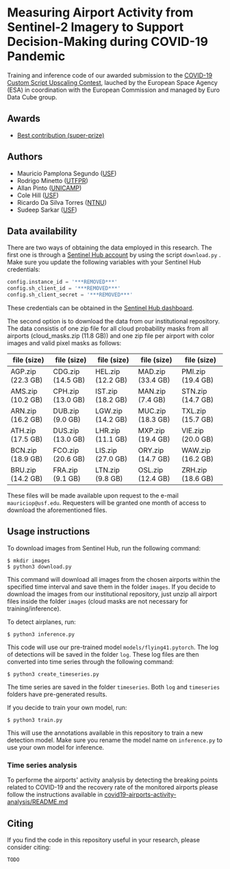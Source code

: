 # Measuring Airport Activity from Sentinel-2 Imagery to Support Decision-Making during COVID-19 Pandemic

Training and inference code of our awarded submission to the [COVID-19 Custom Script Upscaling Contest](https://eo4society.esa.int/2020/04/24/from-the-covid-19-custom-script-contest-to-the-euro-data-cube-european-dashboard/), lauched by the European Space Agency (ESA) in coordination with the European Commission and managed by Euro Data Cube group.

## Awards

- [Best contribution (super-prize)](https://medium.com/sentinel-hub/race-upscaling-competition-results-8a339bb8c942)

## Authors

- Mauricio Pamplona Segundo ([USF](https://www.usf.edu/))
- Rodrigo Minetto ([UTFPR](http://www.utfpr.edu.br/))
- Allan Pinto ([UNICAMP](https://www.unicamp.br/))
- Cole Hill ([USF](https://www.usf.edu/))
- Ricardo Da Silva Torres ([NTNU](https://www.ntnu.edu/))
- Sudeep Sarkar ([USF](https://www.usf.edu/))

## Data availability

There are two ways of obtaining the data employed in this research. The first one is through a [Sentinel Hub account](https://www.sentinel-hub.com/) by using the script `download.py` . Make sure you update the following variables with your Sentinel Hub credentials:

```python
config.instance_id = '***REMOVED***'
config.sh_client_id = '***REMOVED***'
config.sh_client_secret = '***REMOVED***'
```

These credentials can be obtained in the [Sentinel Hub dashboard](https://apps.sentinel-hub.com/dashboard/).

The second option is to download the data from our institutional repository. The data consistis of one zip file for all cloud probability masks from all airports (cloud_masks.zip (11.8 GB)) and one zip file per airport with color images and valid pixel masks as follows:

| file (size) | file (size) | file (size) | file (size) | file (size) |
|---|---|---|---|---|
| AGP.zip (22.3 GB) | CDG.zip (14.5 GB) | HEL.zip (12.2 GB) | MAD.zip (33.4 GB) | PMI.zip (19.4 GB) |
| AMS.zip (10.2 GB) | CPH.zip (13.0 GB) | IST.zip (18.2 GB) | MAN.zip (7.4 GB) | STN.zip (14.7 GB) |
| ARN.zip (16.2 GB) | DUB.zip (9.0 GB) | LGW.zip (14.2 GB) | MUC.zip (18.3 GB) | TXL.zip (15.7 GB) |
| ATH.zip (17.5 GB) | DUS.zip (13.0 GB) | LHR.zip (11.1 GB) | MXP.zip (19.4 GB) | VIE.zip (20.0 GB) |
| BCN.zip (18.9 GB) | FCO.zip (20.6 GB) | LIS.zip (27.0 GB) | ORY.zip (14.7 GB) | WAW.zip (16.2 GB) |
| BRU.zip (14.2 GB) | FRA.zip (9.1 GB) | LTN.zip (9.8 GB) | OSL.zip (12.4 GB) | ZRH.zip (18.6 GB) |

These files will be made available upon request to the e-mail `mauriciop@usf.edu`. Requesters will be granted one month of access to download the aforementioned files.

## Usage instructions

To download images from Sentinel Hub, run the following command:

```
$ mkdir images
$ python3 download.py
```

This command will download all images from the chosen airports within the specified time interval and save them in the folder `images`. If you decide to download the images from our institutional repository, just unzip all airport files inside the folder `images` (cloud masks are not necessary for training/inference).

To detect airplanes, run:

```
$ python3 inference.py
```

This code will use our pre-trained model `models/flying41.pytorch`. The log of detections will be saved in the folder `log`. These log files are then converted into time series through the following command:

```
$ python3 create_timeseries.py
```

The time series are saved in the folder `timeseries`. Both `log` and `timeseries` folders have pre-generated results.

If you decide to train your own model, run:

```
$ python3 train.py
```

This will use the annotations available in this repository to train a new detection model. Make sure you rename the model name on `inference.py` to use your own model for inference.

### Time series analysis

To performe the airports' activity analysis by detecting the breaking points related to COVID-19 and the recovery rate of the monitored airports please follow the instructions available in [covid19-airports-activity-analysis/README.md](https://github.com/allansp84/covid19-airports-activity-analysis.git)


## Citing

If you find the code in this repository useful in your research, please consider citing:
```
TODO
```
